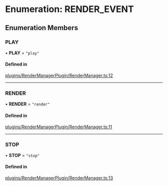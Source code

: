 # Enumeration: RENDER\_EVENT

## Enumeration Members

### PLAY

• **PLAY** = ``"play"``

#### Defined in

[plugins/RenderManagerPlugin/RenderManager.ts:12](https://github.com/Shiotsukikaedesari/vis-three/blob/20852c50/packages/plugins/RenderManagerPlugin/RenderManager.ts#L12)

___

### RENDER

• **RENDER** = ``"render"``

#### Defined in

[plugins/RenderManagerPlugin/RenderManager.ts:11](https://github.com/Shiotsukikaedesari/vis-three/blob/20852c50/packages/plugins/RenderManagerPlugin/RenderManager.ts#L11)

___

### STOP

• **STOP** = ``"stop"``

#### Defined in

[plugins/RenderManagerPlugin/RenderManager.ts:13](https://github.com/Shiotsukikaedesari/vis-three/blob/20852c50/packages/plugins/RenderManagerPlugin/RenderManager.ts#L13)
